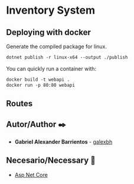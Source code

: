 # Inventory System



## Deploying with docker

Generate the compiled package for linux.

``` asp
dotnet publish -r linux-x64 --output ./publish
```

You can quickly run a container with:

```dockerfile
docker build -t webapi .
docker run -p 80:80 webapi
```

## Routes



## Autor/Author ✒️

* **Gabriel Alexander Barrientos** - [galexbh](https://github.com/galexbh)

## Necesario/Necessary 📄

- [Asp Net Core](https://dotnet.microsoft.com/download)

